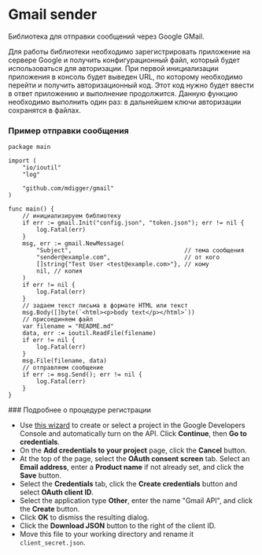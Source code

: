 # Gmail sender

Библиотека для отправки сообщений через Google GMail.

Для работы библиотеки необходимо зарегистрировать приложение на сервере Google и получить конфигурационный файл, который будет использоваться для авторизации. При первой инициализации приложения в консоль будет выведен URL, по которому необходимо перейти и получить авторизационный код. Этот код нужно будет ввести в ответ приложению и выполнение продолжится. Данную функцию необходимо выполнить один раз: в дальнейшем ключи авторизации сохранятся в файлах.

### Пример отправки сообщения

	package main

	import (
		"io/ioutil"
		"log"

		"github.com/mdigger/gmail"
	)

	func main() {
		// инициализируем библиотеку
		if err := gmail.Init("config.json", "token.json"); err != nil {
			log.Fatal(err)
		}
		msg, err := gmail.NewMessage(
			"Subject",                                // тема сообщения
			"sender@example.com",                     // от кого
			[]string{"Test User <test@example.com>"}, // кому
			nil, // копия
		)
		if err != nil {
			log.Fatal(err)
		}
		// задаем текст письма в формате HTML или текст
		msg.Body([]byte(`<html><p>body text</p></html>`))
		// присоединяем файл
		var filename = "README.md"
		data, err := ioutil.ReadFile(filename)
		if err != nil {
			log.Fatal(err)
		}
		msg.File(filename, data)
		// отправляем сообщение
		if err := msg.Send(); err != nil {
			log.Fatal(err)
		}
	}


### Подробнее о процедуре регистрации

- Use [this wizard](https://console.developers.google.com/start/api?id=gmail) to create or select a project in the Google Developers Console and automatically turn on the API. Click **Continue**, then **Go to credentials**.
- On the **Add credentials to your project** page, click the **Cancel** button.
- At the top of the page, select the **OAuth consent screen** tab. Select an **Email address**, enter a **Product name** if not already set, and click the **Save** button.
- Select the **Credentials** tab, click the **Create credentials** button and select **OAuth client ID**.
- Select the application type **Other**, enter the name "Gmail API", and click the **Create** button.
- Click **OK** to dismiss the resulting dialog.
- Click the **Download JSON** button to the right of the client ID.
- Move this file to your working directory and rename it `client_secret.json`.